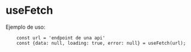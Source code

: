 # useFetch

Ejemplo de uso:
```
    const url = 'endpoint de una api'
    const {data: null, loading: true, error: null} = useFetch(url);
```
